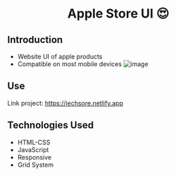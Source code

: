 <h1 align="center">
  Apple Store UI 😍
</h1>

## Introduction
* Website UI of apple products
* Compatible on most mobile devices
![image](https://user-images.githubusercontent.com/102285754/217761501-b8905a0b-ed97-41e0-bd0f-2d9c5fc34a7e.png)

## Use
Link project: https://iechsore.netlify.app

## Technologies Used
* HTML-CSS
* JavaScript
* Responsive
* Grid System
